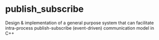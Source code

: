 # publish_subscribe

Design & implementation of a general purpose system that can facilitate intra-process publish-subscribe (event-driven) communication model in C++

